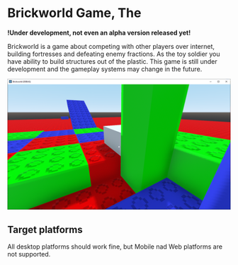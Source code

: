 # Brickworld Game, The

**!Under development, not even an alpha version released yet!**

Brickworld is a game about competing with other players over internet, building fortresses and defeating enemy fractions. As the toy soldier you have ability to build structures out of the plastic. This game is still under development and the gameplay systems may change in the future.

![Game Screenshot](media/screenshot.png)

## Target platforms

All desktop platforms should work fine, but Mobile nad Web platforms are not supported.
